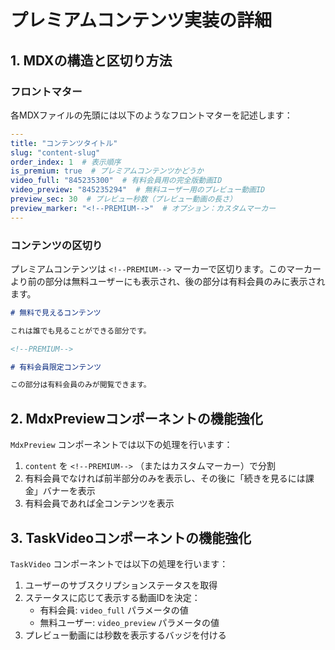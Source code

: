 
# プレミアムコンテンツ実装の詳細

## 1. MDXの構造と区切り方法

### フロントマター
各MDXファイルの先頭には以下のようなフロントマターを記述します：

```yaml
---
title: "コンテンツタイトル"
slug: "content-slug"
order_index: 1  # 表示順序
is_premium: true  # プレミアムコンテンツかどうか
video_full: "845235300"  # 有料会員用の完全版動画ID
video_preview: "845235294"  # 無料ユーザー用のプレビュー動画ID
preview_sec: 30  # プレビュー秒数（プレビュー動画の長さ）
preview_marker: "<!--PREMIUM-->"  # オプション：カスタムマーカー
---
```

### コンテンツの区切り
プレミアムコンテンツは `<!--PREMIUM-->` マーカーで区切ります。このマーカーより前の部分は無料ユーザーにも表示され、後の部分は有料会員のみに表示されます。

```md
# 無料で見えるコンテンツ

これは誰でも見ることができる部分です。

<!--PREMIUM-->

# 有料会員限定コンテンツ

この部分は有料会員のみが閲覧できます。
```

## 2. MdxPreviewコンポーネントの機能強化

`MdxPreview` コンポーネントでは以下の処理を行います：

1. `content` を `<!--PREMIUM-->` （またはカスタムマーカー）で分割
2. 有料会員でなければ前半部分のみを表示し、その後に「続きを見るには課金」バナーを表示
3. 有料会員であれば全コンテンツを表示

## 3. TaskVideoコンポーネントの機能強化

`TaskVideo` コンポーネントでは以下の処理を行います：

1. ユーザーのサブスクリプションステータスを取得
2. ステータスに応じて表示する動画IDを決定：
   - 有料会員: `video_full` パラメータの値
   - 無料ユーザー: `video_preview` パラメータの値
3. プレビュー動画には秒数を表示するバッジを付ける
